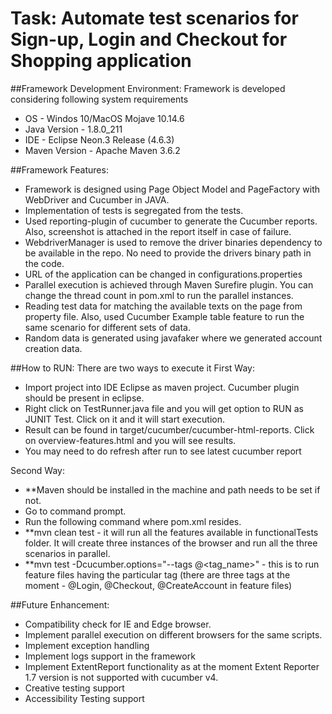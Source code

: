 # Task: Automate test scenarios for Sign-up, Login and Checkout for Shopping application

##Framework Development Environment:
Framework is developed considering following system requirements
- OS - Windos 10/MacOS Mojave 10.14.6	
- Java Version - 1.8.0_211
- IDE - Eclipse Neon.3 Release (4.6.3)
- Maven Version - Apache Maven 3.6.2

##Framework Features:
- Framework is designed using Page Object Model and PageFactory with WebDriver and Cucumber in JAVA.
- Implementation of tests is segregated from the tests.
- Used reporting-plugin of cucumber to generate the Cucumber reports. Also, screenshot is attached in the report itself in case of failure.
- WebdriverManager is used to remove the driver binaries dependency to be available in the repo. No need to provide the drivers binary path in the code.
- URL of the application can be changed in configurations.properties 
- Parallel execution is achieved through Maven Surefire plugin. You can change the thread count in pom.xml to run the parallel instances.
- Reading test data for matching the available texts on the page from property file. Also, used Cucumber Example table feature to run the same scenario for different sets of data.
- Random data is generated using javafaker where we generated account creation data.

##How to RUN:
There are two ways to execute it
First Way:
- Import project into IDE Eclipse as maven project. Cucumber plugin should be present in eclipse.
- Right click on TestRunner.java file and you will get option to RUN as JUNIT Test. Click on it and it will start execution.
- Result can be found in target/cucumber/cucumber-html-reports. Click on overview-features.html and you will see results.
- You may need to do refresh after run to see latest cucumber report
   
Second Way:
- **Maven should be installed in the machine and path needs to be set if not.
- Go to command prompt.
- Run the following command where pom.xml resides.
- **mvn clean test  - it will run all the features available in functionalTests folder. It will create three instances of the browser and run all the three scenarios in parallel.
- **mvn test -Dcucumber.options="--tags @<tag_name>" - this is to run feature files having the particular tag (there are three tags at the moment - @Login, @Checkout, @CreateAccount in feature files)


##Future Enhancement: 
- Compatibility check for IE and Edge browser.
- Implement parallel execution on different browsers for the same scripts.
- Implement exception handling
- Implement logs support in the framework
- Implement ExtentReport functionality as at the moment Extent Reporter 1.7 version is not supported with cucumber v4.
- Creative testing support
- Accessibility Testing support